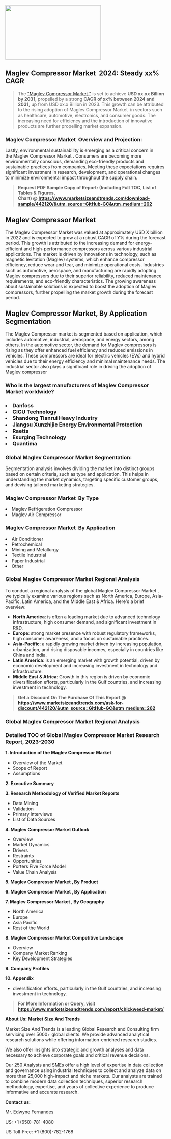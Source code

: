 <p><img class="alignnone size-medium wp-image-20088" src="https://ffe5etoiles.com/wp-content/uploads/2024/12/MST1-300x171.png" alt="" width="300" height="171" /></p><h2 id="ember46" class="ember-view reader-text-block__heading-2">Maglev Compressor Market &nbsp;2024: Steady&nbsp;xx% CAGR</h2><blockquote id="ember47" class="ember-view reader-text-block__blockquote">The&nbsp;<a class="app-aware-link " href="https://www.marketsizeandtrends.com/download-sample/442120/&utm_source=GitHub-GC&utm_medium=262" target="_blank" data-test-app-aware-link="">"Maglev Compressor Market "</a>&nbsp;is set to achieve&nbsp;<strong>USD&nbsp;xx.xx&nbsp;Billion by 2031,</strong>&nbsp;propelled by a strong&nbsp;<strong>CAGR of&nbsp;xx% between 2024 and 2031,</strong>&nbsp;up from USD xx.x Billion in 2023. This growth can be attributed to the rising adoption of&nbsp;Maglev Compressor Market &nbsp;in sectors such as healthcare, automotive, electronics, and consumer goods. The increasing need for efficiency and the introduction of innovative products are further propelling market expansion.</blockquote><h3 id="ember48" class="ember-view reader-text-block__heading-3">Maglev Compressor Market &nbsp;Overview and Projection:</h3><p id="ember49" class="ember-view reader-text-block__paragraph">Lastly, environmental sustainability is emerging as a critical concern in the&nbsp;Maglev Compressor Market . Consumers are becoming more environmentally conscious, demanding eco-friendly products and sustainable practices from companies. Meeting these expectations requires significant investment in research, development, and operational changes to minimize environmental impact throughout the supply chain.</p><blockquote id="ember50" class="ember-view reader-text-block__blockquote"><strong>Request PDF Sample Copy of Report: (Including Full TOC, List of Tables &amp; Figures, Chart)&nbsp;@&nbsp;<strong><a href="https://www.marketsizeandtrends.com/download-sample/442120/&utm_source=GitHub-GC&utm_medium=262" target="_blank">https://www.marketsizeandtrends.com/download-sample/442120/&utm_source=GitHub-GC&utm_medium=262</a></strong></strong></blockquote><h3 class=""> <h2>Maglev Compressor Market</h2><p>The Maglev Compressor Market was valued at approximately USD X billion in 2022 and is expected to grow at a robust CAGR of Y% during the forecast period. This growth is attributed to the increasing demand for energy-efficient and high-performance compressors across various industrial applications. The market is driven by innovations in technology, such as magnetic levitation (Maglev) systems, which enhance compressor efficiency, reduce wear and tear, and minimize operational costs. Industries such as automotive, aerospace, and manufacturing are rapidly adopting Maglev compressors due to their superior reliability, reduced maintenance requirements, and eco-friendly characteristics. The growing awareness about sustainable solutions is expected to boost the adoption of Maglev compressors, further propelling the market growth during the forecast period.</p><h2>Maglev Compressor Market, By Application Segmentation</h2><p>The Maglev Compressor market is segmented based on application, which includes automotive, industrial, aerospace, and energy sectors, among others. In the automotive sector, the demand for Maglev compressors is rising as they offer enhanced fuel efficiency and reduced emissions in vehicles. These compressors are ideal for electric vehicles (EVs) and hybrid vehicles due to their energy efficiency and minimal maintenance needs. The industrial sector also plays a significant role in driving the adoption of Maglev compressor</h3><h3 id="" class="">Who is the largest manufacturers of&nbsp;Maglev Compressor Market worldwide?</h3><h3 class=""></Li><Li>Danfoss</Li><Li> CIGU Technology</Li><Li> Shandong Tianrui Heavy Industry</Li><Li> Jiangsu Xunzhijie Energy Environmental Protection</Li><Li> Raetts</Li><Li> Esurging Technology</Li><Li> Quantima</h3><h3 id="ember53" class="ember-view reader-text-block__heading-3">Global&nbsp;Maglev Compressor Market Segmentation:</h3><p id="ember54" class="ember-view reader-text-block__paragraph">Segmentation analysis involves dividing the market into distinct groups based on certain criteria, such as type and application. This helps in understanding the market dynamics, targeting specific customer groups, and devising tailored marketing strategies.</p><h3 id="" class="">Maglev Compressor Market &nbsp;By Type</h3><p></Li><Li>Maglev Refrigeration Compressor</Li><Li> Maglev Air Compressor</p><h3 id="" class="">Maglev Compressor Market &nbsp;By Application</h3><p class=""></Li><Li>Air Conditioner</Li><Li> Petrochemical</Li><Li> Mining and Metallurgy</Li><Li> Textile Industrial</Li><Li> Paper Industrial</Li><Li> Other</p><h3 id="ember62" class="ember-view reader-text-block__heading-3">Global Maglev Compressor Market Regional Analysis</h3><p id="ember63" class="ember-view reader-text-block__paragraph">To conduct a regional analysis of the global Maglev Compressor Market , we typically examine various regions such as North America, Europe, Asia-Pacific, Latin America, and the Middle East &amp; Africa. Here's a brief overview:</p><ul><li><strong>North America</strong>: is often a leading market due to advanced technology infrastructure, high consumer demand, and significant investment in R&amp;D.</li><li><strong>Europe</strong>: strong market presence with robust regulatory frameworks, high consumer awareness, and a focus on sustainable practices.</li><li><strong>Asia-Pacific</strong>: a rapidly growing market driven by increasing population, urbanization, and rising disposable incomes, especially in countries like China and India.</li><li><strong>Latin America</strong>: is an emerging market with growth potential, driven by economic development and increasing investment in technology and infrastructure.</li><li><strong>Middle East &amp; Africa</strong>: Growth in this region is driven by economic diversification efforts, particularly in the Gulf countries, and increasing investment in technology.</li></ul><blockquote id="ember61" class="ember-view reader-text-block__blockquote"><strong>Get a Discount On The Purchase Of This Report @ <strong><a href="https://html-cleaner.com/" target="">https://www.marketsizeandtrends.com/ask-for-discount/442120/&utm_source=GitHub-GC&utm_medium=262</a></strong></strong></blockquote><h3 id="ember62" class="ember-view reader-text-block__heading-3">Global Maglev Compressor Market Regional Analysis</h3><h3 id="" class="">Detailed TOC of Global Maglev Compressor Market Research Report, 2023-2030</h3><p id="" class=""><strong>1. Introduction of the Maglev Compressor Market </strong></p><ul><li>Overview of the Market</li><li>Scope of Report</li><li>Assumptions</li></ul><p id="" class=""><strong>2. Executive Summary</strong></p><p id="" class=""><strong>3. Research Methodology of Verified Market Reports</strong></p><ul><li>Data Mining</li><li>Validation</li><li>Primary Interviews</li><li>List of Data Sources</li></ul><p id="" class=""><strong>4. Maglev Compressor Market Outlook</strong></p><ul><li>Overview</li><li>Market Dynamics</li><li>Drivers</li><li>Restraints</li><li>Opportunities</li><li>Porters Five Force Model</li><li>Value Chain Analysis</li></ul><p id="" class=""><strong>5. Maglev Compressor Market , By Product</strong></p><p id="" class=""><strong>6. Maglev Compressor Market , By Application</strong></p><p id="" class=""><strong>7. Maglev Compressor Market , By Geography</strong></p><ul><li>North America</li><li>Europe</li><li>Asia Pacific</li><li>Rest of the World</li></ul><p id="" class=""><strong>8. Maglev Compressor Market Competitive Landscape</strong></p><ul><li>Overview</li><li>Company Market Ranking</li><li>Key Development Strategies</li></ul><p id="" class=""><strong>9. Company Profiles</strong></p><p id="" class=""><strong>10. Appendix</strong></p><ul><li>diversification efforts, particularly in the Gulf countries, and increasing investment in technology.</li></ul><blockquote id="ember65" class="ember-view reader-text-block__blockquote"><strong>For More Information or Query, visit <strong><strong><a href="https://html-cleaner.com/" target="">https://www.marketsizeandtrends.com/report/chickweed-market/</a></strong></strong></strong></blockquote><p id="" class=""><strong>About Us: Market Size And Trends</strong></p><p id="" class="">Market Size And Trends is a leading Global Research and Consulting firm servicing over 5000+ global clients. We provide advanced analytical research solutions while offering information-enriched research studies.</p><p id="" class="">We also offer insights into strategic and growth analyses and data necessary to achieve corporate goals and critical revenue decisions.</p><p id="" class="">Our 250 Analysts and SMEs offer a high level of expertise in data collection and governance using industrial techniques to collect and analyze data on more than 25,000 high-impact and niche markets. Our analysts are trained to combine modern data collection techniques, superior research methodology, expertise, and years of collective experience to produce informative and accurate research.</p><p id="" class=""><strong>Contact us:</strong></p><p id="" class="">Mr. Edwyne Fernandes</p><p id="" class="">US: +1 (650)-781-4080</p><p id="" class="">US Toll-Free: +1 (800)-782-1768</p>
